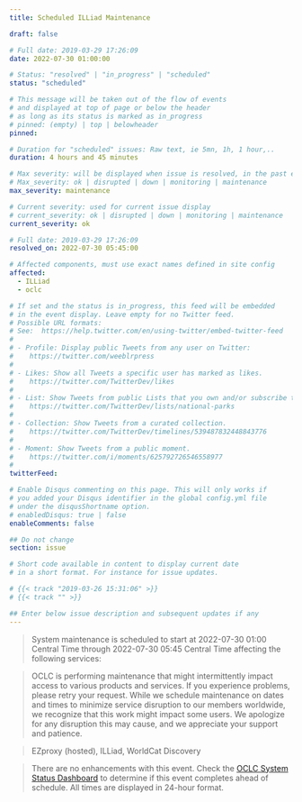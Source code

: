 ```yaml
---
title: Scheduled ILLiad Maintenance

draft: false

# Full date: 2019-03-29 17:26:09
date: 2022-07-30 01:00:00

# Status: "resolved" | "in_progress" | "scheduled"
status: "scheduled"

# This message will be taken out of the flow of events
# and displayed at top of page or below the header
# as long as its status is marked as in_progress
# pinned: (empty) | top | belowheader
pinned: 

# Duration for "scheduled" issues: Raw text, ie 5mn, 1h, 1 hour,..
duration: 4 hours and 45 minutes

# Max severity: will be displayed when issue is resolved, in the past events section
# Max_severity: ok | disrupted | down | monitoring | maintenance
max_severity: maintenance

# Current severity: used for current issue display
# current_severity: ok | disrupted | down | monitoring | maintenance
current_severity: ok

# Full date: 2019-03-29 17:26:09
resolved_on: 2022-07-30 05:45:00

# Affected components, must use exact names defined in site config
affected:
  - ILLiad
  - oclc

# If set and the status is in_progress, this feed will be embedded
# in the event display. Leave empty for no Twitter feed.
# Possible URL formats:
# See:  https://help.twitter.com/en/using-twitter/embed-twitter-feed
#
# - Profile: Display public Tweets from any user on Twitter:
#    https://twitter.com/weeblrpress
#  
# - Likes: Show all Tweets a specific user has marked as likes.
#    https://twitter.com/TwitterDev/likes
#
# - List: Show Tweets from public Lists that you own and/or subscribe to.
#    https://twitter.com/TwitterDev/lists/national-parks
# 
# - Collection: Show Tweets from a curated collection.
#    https://twitter.com/TwitterDev/timelines/539487832448843776
#
# - Moment: Show Tweets from a public moment.
#    https://twitter.com/i/moments/625792726546558977
#
twitterFeed: 

# Enable Disqus commenting on this page. This will only works if 
# you added your Disqus identifier in the global config.yml file
# under the disqusShortname option.
# enabledDisqus: true | false
enableComments: false

## Do not change
section: issue

# Short code available in content to display current date
# in a short format. For instance for issue updates.

# {{< track "2019-03-26 15:31:06" >}}
# {{< track "" >}}

## Enter below issue description and subsequent updates if any
---
```

>System maintenance is scheduled to start at 2022-07-30 01:00 Central Time through 2022-07-30 05:45 Central Time affecting the following services:

>OCLC is performing maintenance that might intermittently impact access to various products and services. If you experience problems, please retry your request. While we schedule maintenance on dates and times to minimize service disruption to our members worldwide, we recognize that this work might impact some users. We apologize for any disruption this may cause, and we appreciate your support and patience.

>EZproxy (hosted), ILLiad, WorldCat Discovery

>There are no enhancements with this event. Check the [OCLC System Status Dashboard](https://oclc.service-now.com/status) to determine if this event completes ahead of schedule. All times are displayed in 24-hour format.

